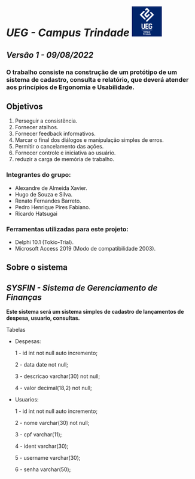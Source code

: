 # *UEG - Campus Trindade*    <img src="imagens/uegTrindade.png" width="80" height="80">

## *Versão 1 - 09/08/2022*

### O  trabalho consiste na construção de um protótipo de um sistema de cadastro, consulta e relatório, que deverá atender aos princípios de Ergonomia e Usabilidade.

## **Objetivos**
1. Perseguir a consistência.
2. Fornecer atalhos.
3. Fornecer feedback informativos.
4. Marcar o final dos diálogos e manipulação simples de erros.
5. Permitir o cancelamento das ações.
6. Fornecer controle e iniciativa ao usuário.
7. reduzir a carga de memória de trabalho.


### Integrantes do grupo:
- Alexandre de Almeida Xavier.
- Hugo de Souza e Silva.
- Renato Fernandes Barreto.
- Pedro Henrique Pires Fabiano.
- Ricardo Hatsugai

### Ferramentas utilizadas para este projeto:
- Delphi 10.1 (Tokio-Trial).
- Microsoft Access 2019 (Modo de compatibilidade 2003).

## **Sobre o sistema**

## *SYSFIN - Sistema de Gerenciamento de Finanças*

**Este sistema será um sistema simples de cadastro de lançamentos de despesa, usuario, consultas.**
	
Tabelas

- Despesas:

	1 - id int not null auto incremento;
  
	2 - data date not null;
  
	3 - descricao varchar(30) not null;
  
	4 - valor decimal(18,2) not null;
	
- Usuarios:

	1 - id int not null auto incremento;
  
	2 - nome varchar(30) not null;
  
	3 - cpf varchar(11);
  
	4 - ident varchar(30);
  
	5 - username varchar(30);
  
	6 - senha varchar(50);
